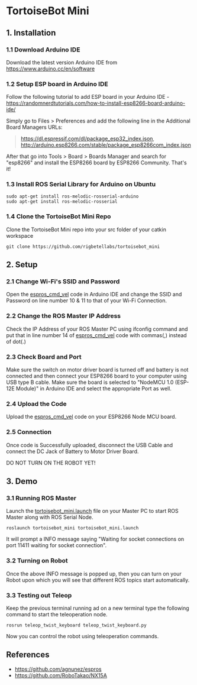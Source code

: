 # TortoiseBot Mini

## 1. Installation

### 1.1 Download Arduino IDE

Download the latest version Arduino IDE from <https://www.arduino.cc/en/software>

### 1.2 Setup ESP board in Arduino IDE

Follow the following tutorial to add ESP board in your Arduino IDE - <https://randomnerdtutorials.com/how-to-install-esp8266-board-arduino-ide/>

Simply go to Files > Preferences and add the following line in the Additional Board Managers URLs:

><https://dl.espressif.com/dl/package_esp32_index.json>, <http://arduino.esp8266.com/stable/package_esp8266com_index.json>

After that go into Tools > Board > Boards Manager and search for "esp8266" and install the ESP8266 board by ESP8266 Community. That's it!

### 1.3 Install ROS Serial Library for Arduino on Ubuntu

```shell
sudo apt-get install ros-melodic-rosserial-arduino
sudo apt-get install ros-melodic-rosserial
```

### 1.4 Clone the TortoiseBot Mini Repo

Clone the TortoiseBot Mini repo into your src folder of your catkin workspace

```shell
git clone https://github.com/rigbetellabs/tortoisebot_mini
```

## 2. Setup

### 2.1 Change Wi-Fi's SSID and Password

Open the [espros_cmd_vel](https://github.com/rigbetellabs/tortoisebot_mini/blob/506f832b9e0385ce1e38ce5b1219167dbe5a9f84/esp/espros_cmd_vel/espros_cmd_vel.ino) code in Arduino IDE and change the SSID and Password on line number 10 & 11 to that of your Wi-Fi Connection.

### 2.2 Change the ROS Master IP Address

Check the IP Address of your ROS Master PC using ifconfig command and put that in line number 14 of [espros_cmd_vel](https://github.com/rigbetellabs/tortoisebot_mini/blob/506f832b9e0385ce1e38ce5b1219167dbe5a9f84/esp/espros_cmd_vel/espros_cmd_vel.ino) code with commas(,) instead of dot(.)

### 2.3 Check Board and Port

Make sure the switch on motor driver board is turned off and battery is not connected and then connect your ESP8266 board to your computer using USB type B cable. Make sure the board is selected to "NodeMCU 1.0 (ESP-12E Module)" in Arduino IDE and select the appropriate Port as well.

### 2.4 Upload the Code

Upload the [espros_cmd_vel](https://github.com/rigbetellabs/tortoisebot_mini/blob/506f832b9e0385ce1e38ce5b1219167dbe5a9f84/esp/espros_cmd_vel/espros_cmd_vel.ino) code on your ESP8266 Node MCU board.

### 2.5 Connection

Once code is Successfully uploaded, disconnect the USB Cable and connect the DC Jack of Battery to Motor Driver Board.

DO NOT TURN ON THE ROBOT YET!

## 3. Demo

### 3.1 Running ROS Master

Launch the [tortoisebot_mini.launch](https://github.com/rigbetellabs/tortoisebot_mini/blob/506f832b9e0385ce1e38ce5b1219167dbe5a9f84/launch/tortoisebot_mini.launch) file on your Master PC to start ROS Master along with ROS Serial Node.

```shell
roslaunch tortoisebot_mini tortoisebot_mini.launch
```

It will prompt a INFO message saying "Waiting for socket connections on port 11411 waiting for socket connection".

### 3.2 Turning on Robot

Once the above INFO message is popped up, then you can turn on your Robot upon which you will see that different ROS topics start automatically.

### 3.3 Testing out Teleop

Keep the previous terminal running ad on a new terminal type the following command to start the teleoperation node.

```shell
rosrun teleop_twist_keyboard teleop_twist_keyboard.py
```

Now you can control the robot using teleoperation commands.

## References

- <https://github.com/agnunez/espros>
- <https://github.com/RoboTakao/NX15A>

